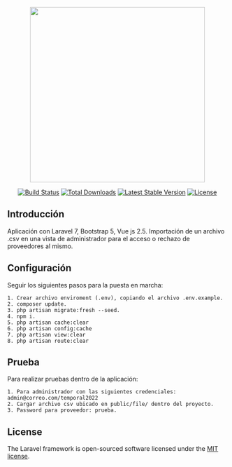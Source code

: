 <p align="center"><img src="https://raw.githubusercontent.com/laravel/art/master/logo-lockup/5%20SVG/2%20CMYK/1%20Full%20Color/laravel-logolockup-cmyk-red.svg" width="400"></p>


<p align="center">
<a href="https://travis-ci.org/laravel/framework"><img src="https://travis-ci.org/laravel/framework.svg" alt="Build Status"></a>
<a href="https://packagist.org/packages/laravel/framework"><img src="https://poser.pugx.org/laravel/framework/d/total.svg" alt="Total Downloads"></a>
<a href="https://packagist.org/packages/laravel/framework"><img src="https://poser.pugx.org/laravel/framework/v/stable.svg" alt="Latest Stable Version"></a>
<a href="https://packagist.org/packages/laravel/framework"><img src="https://poser.pugx.org/laravel/framework/license.svg" alt="License"></a>
</p>


## Introducción

Aplicación con Laravel 7, Bootstrap 5, Vue js 2.5. Importación de un archivo .csv en una vista de administrador para el acceso o rechazo de proveedores al mismo.

## Configuración

Seguir los siguientes pasos para la puesta en marcha:

```
1. Crear archivo enviroment (.env), copiando el archivo .env.example.
2. composer update.
3. php artisan migrate:fresh --seed.
4. npm i.
5. php artisan cache:clear
6. php artisan config:cache
7. php artisan view:clear
8. php artisan route:clear
```
## Prueba

Para realizar pruebas dentro de la aplicación:
```
1. Para administrador con las siguientes credenciales: admin@correo.com/temporal2022
2. Cargar archivo csv ubicado en public/file/ dentro del proyecto.
3. Password para proveedor: prueba.
```

## License

The Laravel framework is open-sourced software licensed under the [MIT license](https://opensource.org/licenses/MIT).
